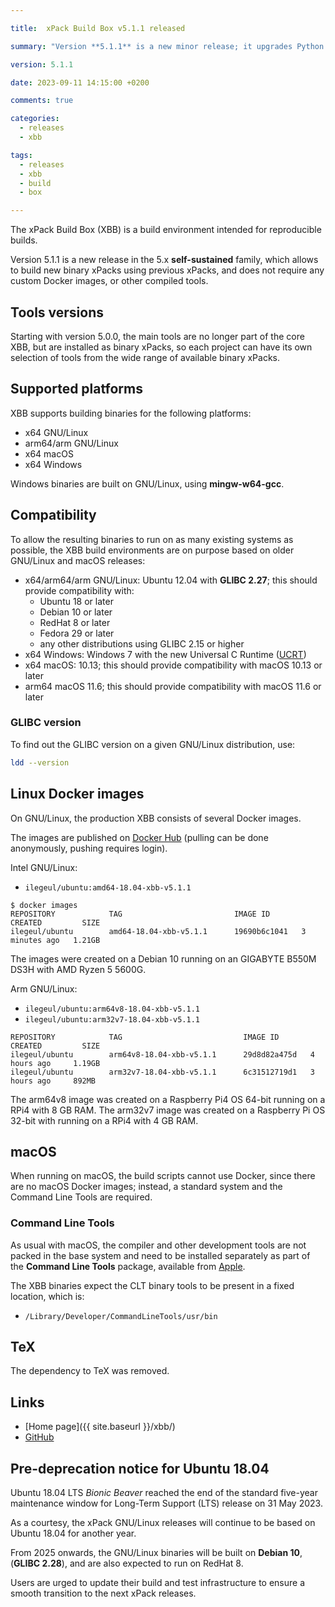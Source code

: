 ```yaml
---

title:  xPack Build Box v5.1.1 released

summary: "Version **5.1.1** is a new minor release; it upgrades Python to 3.11.4."

version: 5.1.1

date: 2023-09-11 14:15:00 +0200

comments: true

categories:
  - releases
  - xbb

tags:
  - releases
  - xbb
  - build
  - box

---
```


The xPack Build Box (XBB) is a build environment intended for reproducible builds.

Version 5.1.1 is a new release in the 5.x **self-sustained** family,
which allows to build new binary xPacks using previous xPacks,
and does not require any custom Docker images, or other compiled tools.

## Tools versions

Starting with version 5.0.0, the main tools are no longer part of the core XBB,
but are installed as binary xPacks, so
each project can have its own selection of tools from the
wide range of available binary xPacks.

## Supported platforms

XBB supports building binaries for the following platforms:

- x64 GNU/Linux
- arm64/arm GNU/Linux
- x64 macOS
- x64 Windows

Windows binaries are built on GNU/Linux, using **mingw-w64-gcc**.

## Compatibility

To allow the resulting binaries to run on as many existing systems
as possible, the XBB build environments are on purpose based on older
GNU/Linux and macOS releases:

- x64/arm64/arm GNU/Linux: Ubuntu 12.04 with **GLIBC 2.27**; this
should provide compatibility with:
  - Ubuntu 18 or later
  - Debian 10 or later
  - RedHat 8 or later
  - Fedora 29 or later
  - any other distributions using GLIBC 2.15 or higher
- x64 Windows: Windows 7 with the new Universal C Runtime
  ([UCRT](https://support.microsoft.com/en-us/topic/update-for-universal-c-runtime-in-windows-c0514201-7fe6-95a3-b0a5-287930f3560c))
- x64 macOS: 10.13; this should provide compatibility with macOS 10.13 or later
- arm64 macOS 11.6; this should provide compatibility with macOS 11.6 or later

### GLIBC version

To find out the GLIBC version on a given GNU/Linux distribution, use:

```sh
ldd --version
```

## Linux Docker images

On GNU/Linux, the production XBB consists of several Docker images.

The images are published on
[Docker Hub](https://hub.docker.com/repository/docker/ilegeul/ubuntu)
(pulling can be done anonymously, pushing requires login).

Intel GNU/Linux:

- `ilegeul/ubuntu:amd64-18.04-xbb-v5.1.1`

```console
$ docker images
REPOSITORY            TAG                         IMAGE ID       CREATED         SIZE
ilegeul/ubuntu        amd64-18.04-xbb-v5.1.1      19690b6c1041   3 minutes ago   1.21GB
```

The images were created on a Debian 10
running on an GIGABYTE B550M DS3H with AMD Ryzen 5 5600G.

Arm GNU/Linux:

- `ilegeul/ubuntu:arm64v8-18.04-xbb-v5.1.1`
- `ilegeul/ubuntu:arm32v7-18.04-xbb-v5.1.1`

```console
REPOSITORY            TAG                           IMAGE ID       CREATED         SIZE
ilegeul/ubuntu        arm64v8-18.04-xbb-v5.1.1      29d8d82a475d   4 hours ago     1.19GB
ilegeul/ubuntu        arm32v7-18.04-xbb-v5.1.1      6c31512719d1   3 hours ago     892MB
```

The arm64v8 image was created on a Raspberry Pi4 OS 64-bit running on a RPi4
with 8 GB RAM. The arm32v7 image was created on a Raspberry Pi OS 32-bit with
running on a RPi4 with 4 GB RAM.

## macOS

When running on macOS, the build scripts cannot use Docker, since there
are no macOS Docker images; instead,
a standard system and the Command Line Tools are required.

### Command Line Tools

As usual with macOS, the compiler and other development tools are not
packed in the base system and need to be installed separately as part of the
**Command Line Tools** package, available from
[Apple](https://developer.apple.com).

The XBB binaries expect the CLT binary tools to be present in a
fixed location, which is:

- `/Library/Developer/CommandLineTools/usr/bin`

## TeX

The dependency to TeX was removed.

## Links

- [Home page]({{ site.baseurl }}/xbb/)
- [GitHub](https://github.com/xpack/xpack-build-box/)

## Pre-deprecation notice for Ubuntu 18.04

Ubuntu 18.04 LTS _Bionic Beaver_ reached the end of the standard five-year
maintenance window for Long-Term Support (LTS) release on 31 May 2023.

As a courtesy, the xPack GNU/Linux releases will continue to be based on
Ubuntu 18.04 for another year.

From 2025 onwards, the GNU/Linux binaries will be built on **Debian 10**,
(**GLIBC 2.28**), and are also expected to run on RedHat 8.

Users are urged to update their build and test infrastructure to
ensure a smooth transition to the next xPack releases.
